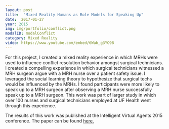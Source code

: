 ```yaml
---
layout: post
title:  "Mixed Reality Humans as Role Models for Speaking Up"
date:  2017-01-27
year: 2015
img: img/portfolio/conflict.png
modalID: modalConflict
category: Mixed Reality
video: https://www.youtube.com/embed/6Wab_g3YO98
---
```

For this project, I created a mixed reality experience in which MRHs were used to influence conflict resolution behavior amongst surgical technicians. I created a compelling experience in which surgical technicians witnessed a MRH surgeon argue with a MRH nurse over a patient safety issue. I leveraged the social learning theory to hypothesize that surgical techs would be influenced by the MRHs. I found participants were more likely to speak up to a MRH surgeon after observing a MRH nurse successfully speak up to a MRH surgeon. This work was part of larger study in which over 100 nurses and surgical technicians employed at UF Health went through this experience.

The results of this work was published at the Intelligent Virtual Agents 2015 conference. The paper can be found [here.][paper-link]

[paper-link]: http://link.springer.com/chapter/10.1007/978-3-319-21996-7_23